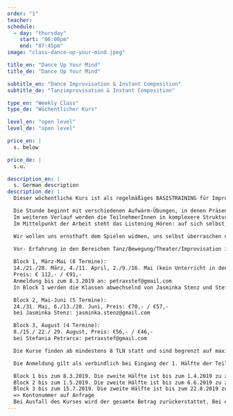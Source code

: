 ```yaml
---
order: "1"
teacher: 
schedule:
  - day: "thursday"
    start: "06:00pm"
    end: "07:45pm"
image: "class-dance-up-your-mind.jpeg"

title_en: "Dance Up Your Mind"
title_de: "Dance Up Your Mind"

subtitle_en: "Dance Improvisation & Instant Composition"
subtitle_de: "Tanzimprovisation & Instant Composition"

type_en: "Weekly Class"
type_de: "Wöchentlicher Kurs"

level_en: "open level"
level_de: "open level"

price_en: |
  s. below  

price_de: |
  s.u.

description_en: |
  s. German description  
description_de: |
  Dieser wöchentliche Kurs ist als regelmäßiges BASISTRAINING für Improvisation und Instant Composition in einer festen Gruppe gedacht.  

  Die Stunde beginnt mit verschiedenen Aufwärm-Übungen, in denen Präsenz und Körperwahrnehmung geschult wird und sich die Aufmerksamkeit auf das JETZT fokussiert. Schwerkraft, Raum, Dynamik und Zeit werden erforscht, die Verbindung von Atem, Stimme und Bewegung erkundet. Improvisation wird im ersten Schritt dazu dienen, die eigenen Bewegungsmöglichkeiten zu erweitern und sich von vorgeschriebenen Formen zu lösen.  
  Im weiteren Verlauf werden die TeilnehmerInnen in komplexere Strukturen der Solo- und Gruppenimprovisation eingeführt.
  Im Mittelpunkt der Arbeit steht das Listening_Hören: auf sich selbst, auf die Gruppe, auf den Raum, auf die uns umgebenen Geräusche, auf das, was IST. Dieses HÖREN dient als Inspiration und lässt uns Impulse aufgreifen, darauf reagieren und den Moment bewusst gestalten. Aus Improvisationen entstehen Kompositionen aus dem Moment heraus, allein und in der Interaktion mit einem Partner oder der Gruppe.  

  Wir wollen uns ernsthaft dem Spielen widmen, uns selbst überraschen und die Balance zwischen Freiheit und Festlegung erforschen…

  Vor- Erfahrung in den Bereichen Tanz/Bewegung/Theater/Improvisation ist erwünscht, aber nicht zwingend notwendig!  
  
  Block 1, März-Mai (8 Termine):  
  14./21./28. März, 4./11. April, 2./9./16. Mai (kein Unterricht in den Osterferien)  
  Preis: € 112,- / €91,-  
  Anmeldung bis zum 8.3.2019 an: petraxstef@gmail.com  
  In Block 1 werden die Klassen abwechselnd von Jasminka Stenz und Stefania Petrarca geleitet, beginnend mit Jasminka am 14.03.2019.  

  Block 2, Mai-Juni (5 Termine):   
  24./31. Mai, 6./13./20. Juni, Preis: €70,- / €57,-    
  bei Jasminka Stenz: jasminka.stenz@gmail.com  

  Block 3, August (4 Termine):   
  8./15./ 22./ 29. August, Preis: €56,- / €46,-   
  bei Stefania Petrarca: petraxstef@gmail.com  

  Die Kurse finden ab mindestens 8 TLN statt und sind begrenzt auf maximal 16 TLN.  

  Die Anmeldung gilt als verbindlich bei Eingang der 1. Hälfte der Teilnehmergebühr für:  

  Block 1 bis zum 8.3.2019. Die zweite Hälfte ist bis zum 1.4.2019 zu zahlen.  
  Block 2 bis zum 1.5.2019. Die zweite Hälfte ist bis zum 6.6.2019 zu zahlen.  
  Block 3 bis zum 15.7.2019. Die zweite Hälfte ist bis zum 22.8.2019 zu zahlen.   
  => Kontonummer auf Anfrage  
  Bei Ausfall des Kurses wird der gesamte Betrag zurückerstattet. Bei einem Rücktritt werden 50% der Teilnehmergebühr beibehalten, außer es wird eine Ersatzperson gefunden. Für eventuelle Verletzungen haftet jede_r Teilnehmer_in selbst.
---
```

